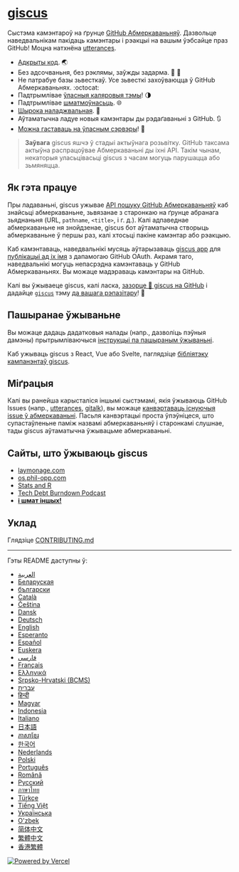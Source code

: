 # [giscus][giscus]

Сыстэма камэнтароў на ґрунце [GitHub Абмеркаваньняў][discussions]. Дазвольце наведвальнікам пакідаць камэнтары і рэакцыі на вашым ўэбсайце праз GitHub! Моцна натхнёна [utterances][utterances].

- [Адкрыты код][repo]. 🌏
- Без адсочваньня, без рэклямы, заўжды задарма. 📡 🚫
- Не патрабуе базы зьвесткаў. Усе зьвесткі захоўваюцца ў GitHub Абмеркаваньнях. :octocat:
- Падтрымлівае [ўласныя каляровыя тэмы][creating-custom-themes]! 🌗
- Падтрымлівае [шматмоўнасьць][multiple-languages]. 🌐
- [Шырока наладжвальная][advanced-usage]. 🔧
- Аўтаматычна ладуе новыя камэнтары ды рэдаґаваньні з GitHub. 🔃
- [Можна гаставаць на ўласным сэрвэры][self-hosting]! 🤳

> **Заўвага**
> giscus яшчэ ў стадыі актыўнага розьвітку. GіtHub таксама актыўна распрацоўвае Абмеркаваньні ды іхні APІ. Такім чынам, некаторыя уласьцівасьці giscus з часам могуць парушацца або зьмяняцца.

## Як гэта працуе

Пры ладаваньні, giscus ужывае [APІ пошуку GіtHub Абмеркаваньняў][search-api] каб знайсьці абмеркаваньне, зьвязанае з старонкаю на ґрунце абранага зьяднаньня (URL, `pathname`, `<title>`, і г. д.). Калі адпаведнае абмеркаваньне ня знойдзенае, giscus бот аўтаматычна створыць абмеркаваньне ў першы раз, калі хтосьці пакіне камэнтар або рэакцыю.

Каб камэнтаваць, наведвальнікі мусяць аўтарызаваць [giscus app][giscus-app] для [публікацыі ад іх імя][authorization] з дапамогаю GіtHub OAuth. Акрамя таго, наведвальнікі могуць непасрэдна камэнтаваць у GіtHub Абмеркаваньнях. Вы можаце мадэраваць камэнтары на GіtHub.

[giscus]: https://giscus.app
[discussions]: https://docs.github.com/en/discussions
[utterances]: https://github.com/utterance/utterances
[repo]: https://github.com/giscus/giscus
[advanced-usage]: https://github.com/giscus/giscus/blob/main/ADVANCED-USAGE.md
[creating-custom-themes]: https://github.com/giscus/giscus/blob/main/ADVANCED-USAGE.md#data-theme
[multiple-languages]: https://github.com/giscus/giscus/blob/main/CONTRIBUTING.md#adding-localizations
[self-hosting]: https://github.com/giscus/giscus/blob/main/SELF-HOSTING.md
[search-api]: https://docs.github.com/en/graphql/guides/using-the-graphql-api-for-discussions#search
[giscus-app]: https://github.com/apps/giscus
[authorization]: https://docs.github.com/en/developers/apps/identifying-and-authorizing-users-for-github-apps

<!-- configuration -->

Калі вы ўжываеце gіscus, калі ласка, [зазорце 🌟 giscus на GitHub][repo] і дадайце [`giscus`][giscus-topic] тэму [да вашага рэпазітару][topic-howto]! 🎉

## Пашыранае ўжываньне

Вы можаце дадаць дадатковыя налады (напр., дазволіць пэўныя дамэны) прытрымліваючыся [інструкцыі па пашыраным ўжываньні][advanced-usage].

Каб ужываць gіscus з React, Vue або Svelte, паглядзіце [бібліятэку кампанэнтаў gіscus][giscus-component].

## Міґрацыя

Калі вы ранейша карысталіся іншымі сыстэмамі, якія ўжываюць GіtHub Іssues (напр., [utterances][utterances], [gitalk][gitalk]), вы можаце [канвэртаваць існуючыя issue ў абмеркаваньні][convert]. Пасьля канвэртацыі проста ўпэўніцеся, што супастаўленьне паміж назвамі абмеркаваньняў і старонкамі слушнае, тады gіscus аўтаматычна ўжывацьме абмеркаваньні.

## Сайты, што ўжываюць giscus

- [laymonage.com][laymonage-website]
- [os.phil-opp.com][os-phil-opp]
- [Stats and R][statsandr]
- [Tech Debt Burndown Podcast][techdebtburndown]
- [**і шмат іншых!**][giscus-topic]

## Уклад

Глядзіце [CONTRIBUTING.md][contributing]

[giscus-component]: https://github.com/giscus/giscus-component
[repo]: https://github.com/giscus/giscus
[giscus-topic]: https://github.com/topics/giscus
[topic-howto]: https://docs.github.com/en/github/administering-a-repository/classifying-your-repository-with-topics
[advanced-usage]: https://github.com/giscus/giscus/blob/main/ADVANCED-USAGE.md
[utterances]: https://github.com/utterance/utterances
[gitalk]: https://github.com/gitalk/gitalk
[convert]: https://docs.github.com/en/discussions/managing-discussions-for-your-community/moderating-discussions#converting-an-issue-to-a-discussion
[laymonage-website]: https://laymonage.com/posts/giscus
[os-phil-opp]: https://os.phil-opp.com
[statsandr]: https://statsandr.com
[techdebtburndown]: https://techdebtburndown.com
[contributing]: https://github.com/giscus/giscus/blob/main/CONTRIBUTING.md

<!-- end -->

---

Гэты README даступны ў:

- [&lrm;العربية](README.ar.md)
- [Беларуская](README.be.md)
- [български](README.bg.md)
- [Català](README.ca.md)
- [Čeština](README.cs.md)
- [Dansk](README.da.md)
- [Deutsch](README.de.md)
- [English](README.md)
- [Esperanto](README.eo.md)
- [Español](README.es.md)
- [Euskera](README.eu.md)
- [فارسی](README.fa.md)
- [Français](README.fr.md)
- [Ελληνικά](README.gr.md)
- [Srpsko-Hrvatski (BCMS)](README.hbs.md)
- [עברית](README.he.md)
- [हिन्दी](README.hi.md)
- [Magyar](README.hu.md)
- [Indonesia](README.id.md)
- [Italiano](README.it.md)
- [日本語](README.ja.md)
- [ភាសាខ្មែរ](README.kh.md)
- [한국어](README.ko.md)
- [Nederlands](README.nl.md)
- [Polski](README.pl.md)
- [Português](README.pt.md)
- [Română](README.ro.md)
- [Русский](README.ru.md)
- [ภาษาไทย](README.th.md)
- [Türkçe](README.tr.md)
- [Tiếng Việt](README.vi.md)
- [Українська](README.uk.md)
- [O'zbek](README.uz.md)
- [简体中文](README.zh-CN.md)
- [繁體中文](README.zh-TW.md)
- [香港繁體](README.zh-HK.md)

[![Powered by Vercel](public/powered-by-vercel.svg)][vercel]

[vercel]: https://vercel.com/?utm_source=giscus&utm_campaign=oss
